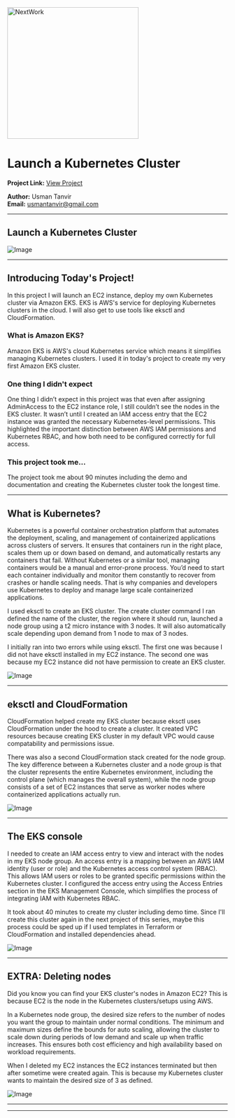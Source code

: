<img src="https://cdn.prod.website-files.com/677c400686e724409a5a7409/6790ad949cf622dc8dcd9fe4_nextwork-logo-leather.svg" alt="NextWork" width="300" />

# Launch a Kubernetes Cluster

**Project Link:** [View Project](http://learn.nextwork.org/projects/aws-compute-eks1)

**Author:** Usman Tanvir  
**Email:** usmantanvir@gmail.com

---

## Launch a Kubernetes Cluster

![Image](http://learn.nextwork.org/restful_green_glamorous_manatee/uploads/aws-compute-eks1_e5f6g7h8)

---

## Introducing Today's Project!

In this project I will launch an EC2 instance, deploy my own Kubernetes cluster via Amazon EKS. EKS is AWS's service for deploying Kubernetes clusters in the cloud. I will also get to use tools like eksctl and CloudFormation.

### What is Amazon EKS?

Amazon EKS is AWS's cloud Kubernetes service which means it simplifies managing Kubernetes clusters. I used it in today's project to create my very first Amazon EKS cluster.

### One thing I didn't expect

One thing I didn’t expect in this project was that even after assigning AdminAccess to the EC2 instance role, I still couldn’t see the nodes in the EKS cluster. It wasn’t until I created an IAM access entry that the EC2 instance was granted the necessary Kubernetes-level permissions. This highlighted the important distinction between AWS IAM permissions and Kubernetes RBAC, and how both need to be configured correctly for full access.

### This project took me...

The project took me about 90 minutes including the demo and documentation and creating the Kubernetes cluster took the longest time.

---

## What is Kubernetes?

Kubernetes is a powerful container orchestration platform that automates the deployment, scaling, and management of containerized applications across clusters of servers. It ensures that containers run in the right place, scales them up or down based on demand, and automatically restarts any containers that fail.
Without Kubernetes or a similar tool, managing containers would be a manual and error-prone process. You’d need to start each container individually and monitor them constantly to recover from crashes or handle scaling needs. That is why companies and developers use Kubernetes to deploy and manage large scale containerized applications.

I used eksctl to create an EKS cluster. The create cluster command I ran defined the name of the cluster,  the region where it should run, launched a node group using a t2 micro instance with 3 nodes. It will also automatically scale depending upon demand from 1 node to max of 3 nodes.

I initially ran into two errors while using eksctl. The first one was because I did not have eksctl installed in my EC2 instance. The second one was because my EC2 instance did not have permission to create an EKS cluster.

![Image](http://learn.nextwork.org/restful_green_glamorous_manatee/uploads/aws-compute-eks1_ff9bfc221)

---

## eksctl and CloudFormation

CloudFormation helped create my EKS cluster because eksctl uses CloudFormation under the hood to create a cluster. It created VPC resources because creating EKS cluster in my default VPC would cause compatability and permissions issue.

There was also a second CloudFormation stack created for the node group. The key difference between a Kubernetes cluster and a node group is that the cluster represents the entire Kubernetes environment, including the control plane (which manages the overall system), while the node group consists of a set of EC2 instances that serve as worker nodes where containerized applications actually run.

![Image](http://learn.nextwork.org/restful_green_glamorous_manatee/uploads/aws-compute-eks1_w3e4r5t6)

---

## The EKS console

I needed to create an IAM access entry to view and interact with the nodes in my EKS node group. An access entry is a mapping between an AWS IAM identity (user or role) and the Kubernetes access control system (RBAC). This allows IAM users or roles to be granted specific permissions within the Kubernetes cluster.
I configured the access entry using the Access Entries section in the EKS Management Console, which simplifies the process of integrating IAM with Kubernetes RBAC.

It took about 40 minutes to create my cluster including demo time. Since I'll create this cluster again in the next project of this series, maybe this process could be sped up if I used templates in Terraform or CloudFormation and installed dependencies ahead.

![Image](http://learn.nextwork.org/restful_green_glamorous_manatee/uploads/aws-compute-eks1_e5f6g7h8)

---

## EXTRA: Deleting nodes

Did you know you can find your EKS cluster's nodes in Amazon EC2? This is because EC2 is the node in the Kubernetes clusters/setups using AWS.

In a Kubernetes node group, the desired size refers to the number of nodes you want the group to maintain under normal conditions. The minimum and maximum sizes define the bounds for auto scaling, allowing the cluster to scale down during periods of low demand and scale up when traffic increases. This ensures both cost efficiency and high availability based on workload requirements.

When I deleted my EC2 instances the EC2 instances terminated but then after sometime were created again. This is because my Kubernetes cluster wants to maintain the desired size of 3 as defined.

![Image](http://learn.nextwork.org/restful_green_glamorous_manatee/uploads/aws-compute-eks1_q7r8s9t0)

---

---
